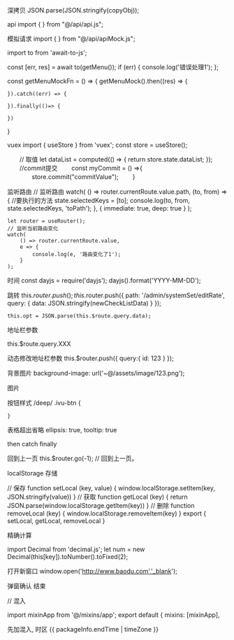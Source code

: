 深拷贝
	JSON.parse(JSON.stringify(copyObj));

api
	import {  } from "@/api/api.js";
	
模拟请求
	import {  } from "@/api/apiMock.js";


import to from 'await-to-js';

const [err, res] = await to(getMenu());
if (err) {
	console.log('错误处理1');
};

const getMenuMockFn = () => {
	getMenuMock().then((res) => {
		
	}).catch((err) => {
		
	}).finally(()=> {
		
	})
}

vuex
	import { useStore } from 'vuex';
	const store = useStore();
	
　　// 取值
		let dataList = computed(() => {
			return store.state.dataList;
		});
　　//commit提交
　　const myCommit = () =>{\
　　　　store.commit("commitValue");
　　}

监听路由
	// 监听路由
	watch(
		() => router.currentRoute.value.path,
		(to, from) => {
			//要执行的方法
			state.selectedKeys = [to];
			console.log(to, from, state.selectedKeys, 'toPath');
		},
		{ immediate: true, deep: true }
	);

	let router = useRouter();
	// 监听当前路由变化
	watch(
		() => router.currentRoute.value,
		e => {
			console.log(e, '路由变化了1');
		}
	);


时间
	const dayjs = require('dayjs');
	dayjs().format('YYYY-MM-DD');

跳转
this.$router.push();
	this.$router.push({
		path: '/admin/systemSet/editRate',
		query: {
			data: JSON.stringify(newCheckListData)
		}
	});


	this.opt = JSON.parse(this.$route.query.data);


地址栏参数

  this.$route.query.XXX

动态修改地址栏参数
  this.$router.push({
    query:{
      id: 123
    }
  });


背景图片
  background-image: url('~@/assets/image/123.png');

图片
	<img src="@/assets/image/123.png" alt="" />



    

按钮样式
	/deep/ .ivu-btn {
		
	}




表格超出省略
	ellipsis: true,
	tooltip: true

then catch finally

回到上一页
	this.$router.go(-1); // 回到上一页。




localStorage 存储

// 保存
function setLocal (key, value) {
  window.localStorage.setItem(key, JSON.stringify(value))
}
// 获取
function getLocal (key) {
  return  JSON.parse(window.localStorage.getItem(key))
}
// 删除
function removeLocal (key) {
  window.localStorage.removeItem(key)
}
export { setLocal, getLocal, removeLocal }




精确计算

  import Decimal from 'decimal.js';
   let num = new Decimal(this[key]).toNumber().toFixed(2);


打开新窗口
window.open('http://www.baodu.com','_blank');

弹窗确认 结束

// 混入

  import mixinApp from '@/mixins/app';
  export default {
    mixins: [mixinApp],

先加混入, 时区
{{ packageInfo.endTime | timeZone }}


